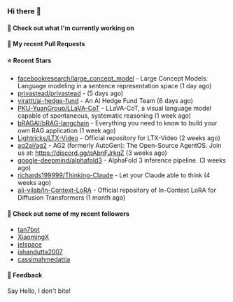 ### Hi there 👋

#### 👷 Check out what I'm currently working on

#### 🔨 My recent Pull Requests


#### ⭐ Recent Stars

- [facebookresearch/large_concept_model](https://github.com/facebookresearch/large_concept_model) - Large Concept Models: Language modeling in a sentence representation space (1 day ago)
- [privastead/privastead](https://github.com/privastead/privastead) -  (5 days ago)
- [virattt/ai-hedge-fund](https://github.com/virattt/ai-hedge-fund) - An AI Hedge Fund Team (6 days ago)
- [PKU-YuanGroup/LLaVA-CoT](https://github.com/PKU-YuanGroup/LLaVA-CoT) - LLaVA-CoT, a visual language model capable of spontaneous, systematic reasoning (1 week ago)
- [bRAGAI/bRAG-langchain](https://github.com/bRAGAI/bRAG-langchain) - Everything you need to know to build your own RAG application (1 week ago)
- [Lightricks/LTX-Video](https://github.com/Lightricks/LTX-Video) - Official repository for LTX-Video (2 weeks ago)
- [ag2ai/ag2](https://github.com/ag2ai/ag2) - AG2 (formerly AutoGen): The Open-Source AgentOS. Join us at: https://discord.gg/pAbnFJrkgZ (3 weeks ago)
- [google-deepmind/alphafold3](https://github.com/google-deepmind/alphafold3) - AlphaFold 3 inference pipeline. (3 weeks ago)
- [richards199999/Thinking-Claude](https://github.com/richards199999/Thinking-Claude) - Let your Claude able to think (4 weeks ago)
- [ali-vilab/In-Context-LoRA](https://github.com/ali-vilab/In-Context-LoRA) - Official repository of In-Context LoRA for Diffusion Transformers (1 month ago)

#### 👯 Check out some of my recent followers

- [tan7bot](https://github.com/tan7bot)
- [XiaomingX](https://github.com/XiaomingX)
- [jelspace](https://github.com/jelspace)
- [ishandutta2007](https://github.com/ishandutta2007)
- [cassimahmedattia](https://github.com/cassimahmedattia)

#### 💬 Feedback

Say Hello, I don't bite!
